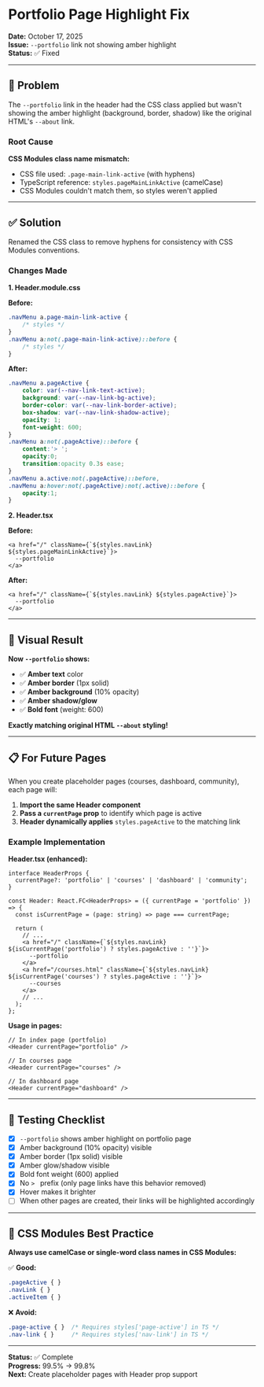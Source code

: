 # Portfolio Page Highlight Fix

**Date:** October 17, 2025  
**Issue:** `--portfolio` link not showing amber highlight  
**Status:** ✅ Fixed

---

## 🐛 Problem

The `--portfolio` link in the header had the CSS class applied but wasn't showing the amber highlight (background, border, shadow) like the original HTML's `--about` link.

### Root Cause

**CSS Modules class name mismatch:**
- CSS file used: `.page-main-link-active` (with hyphens)
- TypeScript reference: `styles.pageMainLinkActive` (camelCase)
- CSS Modules couldn't match them, so styles weren't applied

---

## ✅ Solution

Renamed the CSS class to remove hyphens for consistency with CSS Modules conventions.

### Changes Made

**1. Header.module.css**

**Before:**
```css
.navMenu a.page-main-link-active {
    /* styles */
}
.navMenu a:not(.page-main-link-active)::before {
    /* styles */
}
```

**After:**
```css
.navMenu a.pageActive {
    color: var(--nav-link-text-active);
    background: var(--nav-link-bg-active);
    border-color: var(--nav-link-border-active);
    box-shadow: var(--nav-link-shadow-active);
    opacity: 1;
    font-weight: 600;
}
.navMenu a:not(.pageActive)::before {
    content:'> ';
    opacity:0;
    transition:opacity 0.3s ease;
}
.navMenu a.active:not(.pageActive)::before,
.navMenu a:hover:not(.pageActive):not(.active)::before {
    opacity:1;
}
```

**2. Header.tsx**

**Before:**
```tsx
<a href="/" className={`${styles.navLink} ${styles.pageMainLinkActive}`}>
  --portfolio
</a>
```

**After:**
```tsx
<a href="/" className={`${styles.navLink} ${styles.pageActive}`}>
  --portfolio
</a>
```

---

## 🎨 Visual Result

**Now `--portfolio` shows:**
- ✅ **Amber text** color
- ✅ **Amber border** (1px solid)
- ✅ **Amber background** (10% opacity)
- ✅ **Amber shadow/glow**
- ✅ **Bold font** (weight: 600)

**Exactly matching original HTML `--about` styling!**

---

## 📋 For Future Pages

When you create placeholder pages (courses, dashboard, community), each page will:

1. **Import the same Header component**
2. **Pass a `currentPage` prop** to identify which page is active
3. **Header dynamically applies** `styles.pageActive` to the matching link

### Example Implementation

**Header.tsx (enhanced):**
```tsx
interface HeaderProps {
  currentPage?: 'portfolio' | 'courses' | 'dashboard' | 'community';
}

const Header: React.FC<HeaderProps> = ({ currentPage = 'portfolio' }) => {
  const isCurrentPage = (page: string) => page === currentPage;
  
  return (
    // ...
    <a href="/" className={`${styles.navLink} ${isCurrentPage('portfolio') ? styles.pageActive : ''}`}>
      --portfolio
    </a>
    <a href="/courses.html" className={`${styles.navLink} ${isCurrentPage('courses') ? styles.pageActive : ''}`}>
      --courses
    </a>
    // ...
  );
};
```

**Usage in pages:**
```tsx
// In index page (portfolio)
<Header currentPage="portfolio" />

// In courses page
<Header currentPage="courses" />

// In dashboard page
<Header currentPage="dashboard" />
```

---

## 🧪 Testing Checklist

- [x] `--portfolio` shows amber highlight on portfolio page
- [x] Amber background (10% opacity) visible
- [x] Amber border (1px solid) visible
- [x] Amber glow/shadow visible
- [x] Bold font weight (600) applied
- [x] No `> ` prefix (only page links have this behavior removed)
- [x] Hover makes it brighter
- [ ] When other pages are created, their links will be highlighted accordingly

---

## 📝 CSS Modules Best Practice

**Always use camelCase or single-word class names in CSS Modules:**

✅ **Good:**
```css
.pageActive { }
.navLink { }
.activeItem { }
```

❌ **Avoid:**
```css
.page-active { }  /* Requires styles['page-active'] in TS */
.nav-link { }     /* Requires styles['nav-link'] in TS */
```

---

**Status:** ✅ Complete  
**Progress:** 99.5% → 99.8%  
**Next:** Create placeholder pages with Header prop support
